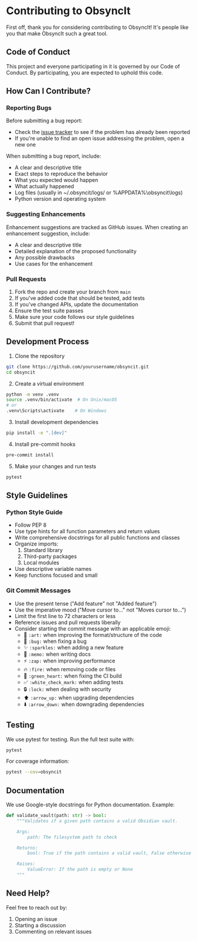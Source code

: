 # Contributing to ObsyncIt

First off, thank you for considering contributing to ObsyncIt! It's people like you that make ObsyncIt such a great tool.

## Code of Conduct

This project and everyone participating in it is governed by our Code of Conduct. By participating, you are expected to uphold this code.

## How Can I Contribute?

### Reporting Bugs

Before submitting a bug report:
- Check the [issue tracker](../../issues) to see if the problem has already been reported
- If you're unable to find an open issue addressing the problem, open a new one

When submitting a bug report, include:
- A clear and descriptive title
- Exact steps to reproduce the behavior
- What you expected would happen
- What actually happened
- Log files (usually in ~/.obsyncit/logs/ or %APPDATA%\obsyncit\logs\)
- Python version and operating system

### Suggesting Enhancements

Enhancement suggestions are tracked as GitHub issues. When creating an enhancement suggestion, include:
- A clear and descriptive title
- Detailed explanation of the proposed functionality
- Any possible drawbacks
- Use cases for the enhancement

### Pull Requests

1. Fork the repo and create your branch from `main`
2. If you've added code that should be tested, add tests
3. If you've changed APIs, update the documentation
4. Ensure the test suite passes
5. Make sure your code follows our style guidelines
6. Submit that pull request!

## Development Process

1. Clone the repository
```bash
git clone https://github.com/yourusername/obsyncit.git
cd obsyncit
```

2. Create a virtual environment
```bash
python -m venv .venv
source .venv/bin/activate  # On Unix/macOS
# or
.venv\Scripts\activate    # On Windows
```

3. Install development dependencies
```bash
pip install -e ".[dev]"
```

4. Install pre-commit hooks
```bash
pre-commit install
```

5. Make your changes and run tests
```bash
pytest
```

## Style Guidelines

### Python Style Guide

- Follow PEP 8
- Use type hints for all function parameters and return values
- Write comprehensive docstrings for all public functions and classes
- Organize imports:
  1. Standard library
  2. Third-party packages
  3. Local modules
- Use descriptive variable names
- Keep functions focused and small

### Git Commit Messages

- Use the present tense ("Add feature" not "Added feature")
- Use the imperative mood ("Move cursor to..." not "Moves cursor to...")
- Limit the first line to 72 characters or less
- Reference issues and pull requests liberally
- Consider starting the commit message with an applicable emoji:
    * 🎨 `:art:` when improving the format/structure of the code
    * 🐛 `:bug:` when fixing a bug
    * ✨ `:sparkles:` when adding a new feature
    * 📝 `:memo:` when writing docs
    * ⚡️ `:zap:` when improving performance
    * 🔥 `:fire:` when removing code or files
    * 💚 `:green_heart:` when fixing the CI build
    * ✅ `:white_check_mark:` when adding tests
    * 🔒 `:lock:` when dealing with security
    * ⬆️ `:arrow_up:` when upgrading dependencies
    * ⬇️ `:arrow_down:` when downgrading dependencies

## Testing

We use pytest for testing. Run the full test suite with:
```bash
pytest
```

For coverage information:
```bash
pytest --cov=obsyncit
```

## Documentation

We use Google-style docstrings for Python documentation. Example:

```python
def validate_vault(path: str) -> bool:
    """Validates if a given path contains a valid Obsidian vault.

    Args:
        path: The filesystem path to check

    Returns:
        bool: True if the path contains a valid vault, False otherwise

    Raises:
        ValueError: If the path is empty or None
    """
```

## Need Help?

Feel free to reach out by:
1. Opening an issue
2. Starting a discussion
3. Commenting on relevant issues